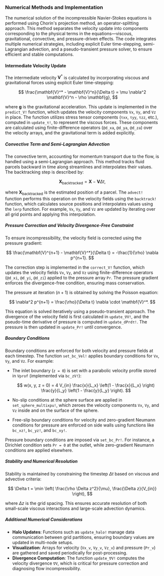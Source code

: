 ### Numerical Methods and Implementation
The numerical solution of the incompressible Navier-Stokes equations is performed using Chorin's projection method, an operator-splitting approach. This method separates the velocity update into components corresponding to the physical terms in the equations—viscous, gravitational, convective, and pressure-driven effects. The code integrates multiple numerical strategies, including explicit Euler time-stepping, semi-Lagrangian advection, and a pseudo-transient pressure solver, to ensure efficient and stable computations.

#### Intermediate Velocity Update

The intermediate velocity $\mathbf{V}^*$ is calculated by incorporating viscous and gravitational forces using explicit Euler time-stepping:

$$
\frac{\mathbf{V}^* - \mathbf{V}^n}{\Delta t} = \mu \nabla^2 \mathbf{V}^n - \rho \mathbf{g},
$$

where $\mathbf{g}$ is the gravitational acceleration. This update is implemented in the `predict_V!` function, which updates the velocity components `Vx`, `Vy`, and `Vz` in place. The function utilizes stress tensor components (`τxx`, `τyy`, `τzz`, etc.), computed in `update_τ!`, to represent the viscous forces. These components are calculated using finite-difference operators (`@d_xa`, `@d_ya`, `@d_za`) over the velocity arrays, and the gravitational term is added explicitly.

##### Convective Term and Semi-Lagrangian Advection

The convective term, accounting for momentum transport due to the flow, is handled using a semi-Lagrangian approach. This method tracks fluid parcels backward in time along streamlines and interpolates their values. The backtracking step is described by:

$$
\mathbf{X}_{\text{backtracked}} = \mathbf{X} - \mathbf{V} \Delta t,
$$

where $\mathbf{X}_{\text{backtracked}}$ is the estimated position of a parcel. The `advect!` function performs this operation on the velocity fields using the `backtrack!` function, which calculates source positions and interpolates values using the `lerp` function. For example, `Vx`, `Vy`, and `Vz` are updated by iterating over all grid points and applying this interpolation.

##### Pressure Correction and Velocity Divergence-Free Constraint

To ensure incompressibility, the velocity field is corrected using the pressure gradient:

$$
\frac{\mathbf{V}^{n+1} - \mathbf{V}^*}{\Delta t} = -\frac{1}{\rho} \nabla p^{n+1}.
$$

The correction step is implemented in the `correct_V!` function, which updates the velocity fields `Vx`, `Vy`, and `Vz` using finite-difference operators (`@d_xi`, `@d_yi`, `@d_zi`) applied to the pressure array `Pr`. The pressure gradient enforces the divergence-free condition, ensuring mass conservation.

The pressure at iteration $(n+1)$ is obtained by solving the Poisson equation:

$$
\nabla^2 p^{n+1} = \frac{\rho}{\Delta t} \nabla \cdot \mathbf{V}^*.
$$

This equation is solved iteratively using a pseudo-transient approach. The divergence of the velocity field is first calculated in `update_∇V!`, and the pseudo-time derivative of pressure is computed in `update_dPrdτ!`. The pressure is then updated in `update_Pr!` until convergence.

##### Boundary Conditions

Boundary conditions are enforced for both velocity and pressure fields at each timestep. The function `set_bc_Vel!` applies boundary conditions for `Vx`, `Vy`, and `Vz`. For example:
- The inlet boundary (`z = 0`) is set with a parabolic velocity profile stored in `Vprof` (implemented via `bc_zV!`):

  $$ 
  w(x, y, z = 0) = 4 V_{in} \frac{x}{L_x} \left(1 - \frac{x}{L_x} \right) \frac{y}{L_y} \left(1 - \frac{y}{L_y} \right).
  $$
  
- No-slip conditions at the sphere surface are applied in `set_sphere_multixpu!`, which zeroes the velocity components `Vx`, `Vy`, and `Vz` inside and on the surface of the sphere.
- Free-slip boundary conditions for velocity and zero-gradient Neumann conditions for pressure are enforced on side walls using functions like `bc_xz!`, `bc_yz!`, and `bc_xy!`.

Pressure boundary conditions are imposed via `set_bc_Pr!`. For instance, a Dirichlet condition sets `Pr = 0` at the outlet, while zero-gradient Neumann conditions are applied elsewhere.

##### Stability and Numerical Resolution

Stability is maintained by constraining the timestep $\Delta t$ based on viscous and advective criteria:

$$
\Delta t = \min \left( \frac{\rho \Delta z^2}{\mu}, \frac{\Delta z}{V_{in}} \right),
$$

where $\Delta z$ is the grid spacing. This ensures accurate resolution of both small-scale viscous interactions and large-scale advection dynamics. 

##### Additional Numerical Considerations

- **Halo Updates**: Functions such as `update_halo!` manage data communication between grid partitions, ensuring boundary values are updated in multi-node setups.
- **Visualization**: Arrays for velocity (`Vx_v`, `Vy_v`, `Vz_v`) and pressure (`Pr_v`) are gathered and saved periodically for post-processing.
- **Divergence Computation**: The function `update_∇V!` computes the velocity divergence `∇V`, which is critical for pressure correction and diagnosing flow incompressibility.


